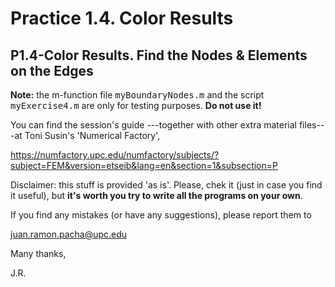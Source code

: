# Practice 1.4. Color Results
## P1.4-Color Results. Find the Nodes & Elements on the Edges

**Note:** the m-function file <tt>myBoundaryNodes.m</tt> and the script 
<tt>myExercise4.m</tt> are only for testing purposes. **Do not use it!**

You can find the session's guide ---together with other extra material
files---at Toni Susin's 'Numerical Factory', 

https://numfactory.upc.edu/numfactory/subjects/?subject=FEM&version=etseib&lang=en&section=1&subsection=P

Disclaimer: this stuff is provided 'as is'. Please, chek it (just in case
you find it useful), but **it's worth you try to write all the programs 
on your own**.

If you find any mistakes (or have any suggestions), please report them to 

juan.ramon.pacha@upc.edu 

Many thanks,

J.R.

